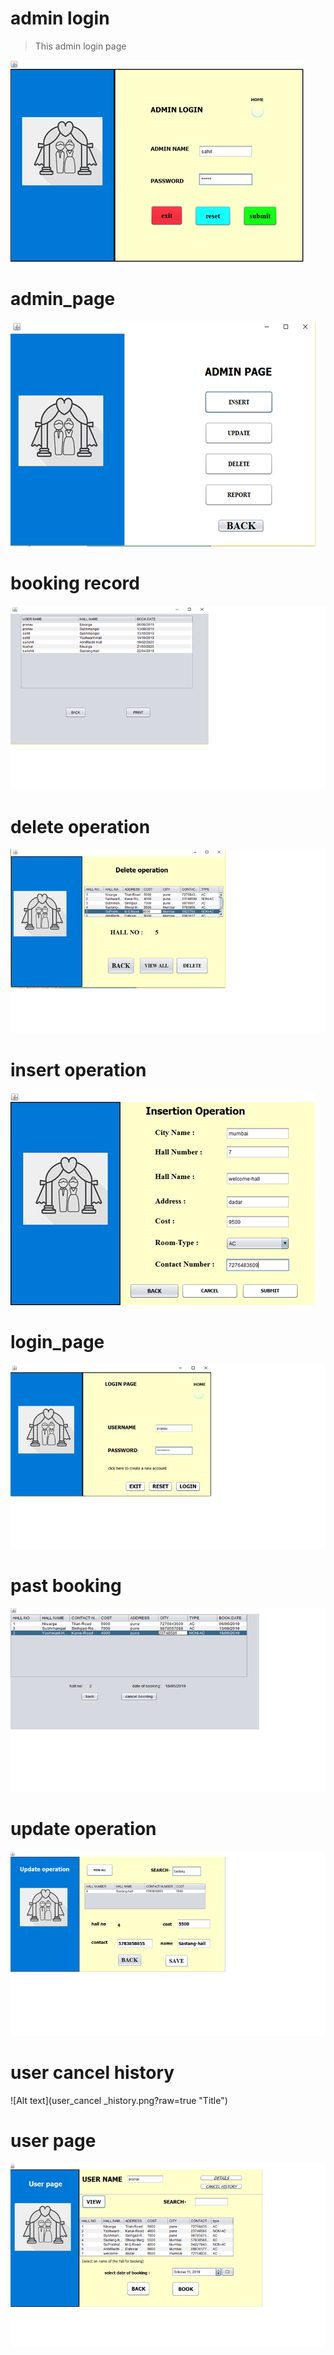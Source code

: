 # admin login

>This admin login page

![Alt text](admin_login.png?raw=true "Title")

# admin_page
>
![Alt text](admin_page.png?raw=true "Title")

# booking record
![Alt text](booking_record.png?raw=true "Title")

# delete operation
![Alt text](delete_operation.png?raw=true "Title")

# insert operation
![Alt text](insert_operation.png?raw=true "Title")

# login_page
![Alt text](login_page.png?raw=true "Title")

# past booking
![Alt text](past_booking.png?raw=true "Title")

# update operation
![Alt text](update_operation.png?raw=true "Title")

# user cancel history
![Alt text](user_cancel _history.png?raw=true "Title")

# user page
![Alt text](user_page.png?raw=true "Title")




